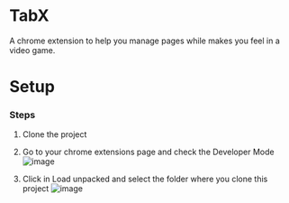 # TabX
A chrome extension to help you manage pages while makes you feel in a video game.

# Setup

### Steps
1. Clone the project

2. Go to your chrome extensions page and check the Developer Mode
![image](https://github.com/pedfu/TabX/assets/93268313/c328fe97-e080-453b-ae0c-478be5727332)

3. Click in Load unpacked and select the folder where you clone this project
![image](https://github.com/pedfu/TabX/assets/93268313/ecf64c83-2a16-425d-a9cb-3bffdda5f129)

